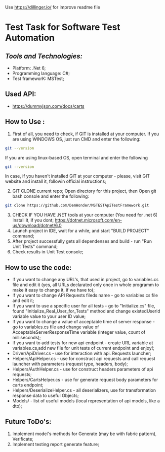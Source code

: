 ﻿Use https://dillinger.io/ for improve readme file

# Test Task for Software Test Automation

## _Tools and Technologies:_
 - Platform: .Net 6;
 - Programming language: C#;
 - Test frameworK: MSTest;

## Used API:
 - https://dummyjson.com/docs/carts

## How to Use :
1) First of all, you need to check, if GIT is installed at your computer. 
If you are using WINDOWS OS, just run CMD and enter the following: 
```sh
git --version
```
If you are using linux-based OS, open terminal and enter the following 
```sh
git --version
```
In case, if you haven't installed GIT at your computer - please, visit GIT website and install it, followin official instructions;

2) GIT CLONE current repo; Open directory for this project, then
Open git bash console and enter the following:
```sh
git clone https://github.com/DenWonder/MSTESTApiTestFramework.git
```
3) CHECK IF YOU HAVE .NET tools at your computer (You need for .net 6) Install it, if you dont;
   https://dotnet.microsoft.com/en-us/download/dotnet/6.0
4) Launch project in IDE, wait for a while, and start "BUILD PROJECT" command;
5) After project successfully gets all dependenses and build - run "Run Unit Tests" command;
5) Check results in Unit Test console;

## How to use the code:

 - If you want to change any URL's, that used in project, go to variables.cs file and edit it (yes, all URLs declarated only once in whole programm to make it easy to change it, if we have to);
 - If you want to change API Requests fileds name - go to variables.cs file and edit it;
 - If you want to use a specific user for all tests - go to "Initialize.cs" file, found "Initialize_Real_User_for_Tests" method and change existedUserId variable value to your user ID value;
 - If you want to change a value of acceptable time of server response - go to variables.cs file and change value of AcceptableServerResponseTime variable (integer value, count of milliseconds);
 - If you want to add tests for new api endpoint - create URL variable at variables.cs,add new file for unit tests of current endpoint and enjoy!;
 - Driver/ApiDriver.cs - use for interaction with api. Requests launcher;
 - Helpers/ApiHelper.cs - use for construct api requests and call request launcher with parameters (request type, headers, body);
 - Helpers/AuthHelper.cs - use for construct headers parameters of api requests;
 - Helpers/CartsHelper.cs - use for generate request body parameters for carts endpoint;
 - Helpers/DeserializeHelper.cs - all deserializers, use for transformation response data to useful Objects;
 - Models/ - list of useful models (local representation of api models, like a dto);

## Future ToDo's:

1) Implement model's methods for Generate (may be with fabric pattern), Verificate;
2) Implement testing report generate feature;
